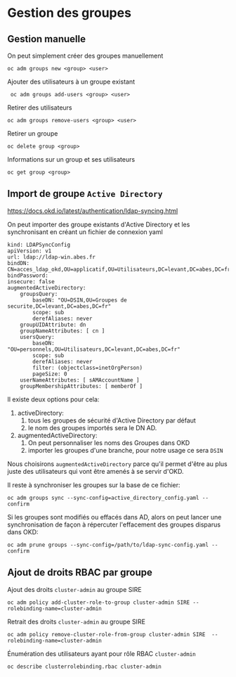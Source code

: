 # Gestion des groupes

## Gestion manuelle

On peut simplement créer des groupes manuellement

    oc adm groups new <group> <user>

Ajouter des utilisateurs à un groupe existant

     oc adm groups add-users <group> <user>
        

Retirer des utilisateurs

    oc adm groups remove-users <group> <user>

Retirer un groupe

    oc delete group <group>

Informations sur un group et ses utilisateurs

    oc get group <group>

## Import de groupe `Active Directory`

<https://docs.okd.io/latest/authentication/ldap-syncing.html>

On peut importer des groupe existants d\'Active Directory et les
synchronisant en créant un fichier de connexion yaml

``` /yaml
kind: LDAPSyncConfig
apiVersion: v1
url: ldap://ldap-win.abes.fr
bindDN: CN=acces_ldap_okd,OU=applicatif,OU=Utilisateurs,DC=levant,DC=abes,DC=fr
bindPassword: 
insecure: false
augmentedActiveDirectory:
    groupsQuery:
        baseDN: "OU=DSIN,OU=Groupes de securite,DC=levant,DC=abes,DC=fr"
        scope: sub
        derefAliases: never
    groupUIDAttribute: dn
    groupNameAttributes: [ cn ]
    usersQuery:
        baseDN: "OU=personnels,OU=Utilisateurs,DC=levant,DC=abes,DC=fr"
        scope: sub
        derefAliases: never
        filter: (objectclass=inetOrgPerson)
        pageSize: 0
    userNameAttributes: [ sAMAccountName ]
    groupMembershipAttributes: [ memberOf ]
```

Il existe deux options pour cela:

1.  activeDirectory:
    1.  tous les groupes de sécurité d\'Active Directory par défaut
    2.  le nom des groupes importés sera le DN AD.
2.  augmentedActiveDirectory:
    1.  On peut personnaliser les noms des Groupes dans OKD
    2.  importer les groupes d\'une branche, pour notre usage ce sera
        `DSIN`

Nous choisirons `augmentedActiveDirectory` parce qu\'il permet d\'être
au plus juste des utilisateurs qui vont être amenés à se servir d\'OKD.

Il reste à synchroniser les groupes sur la base de ce fichier:

    oc adm groups sync --sync-config=active_directory_config.yaml --confirm

Si les groupes sont modifiés ou effacés dans AD, alors on peut lancer
une synchronisation de façon à répercuter l\'effacement des groupes
disparus dans OKD:

    oc adm prune groups --sync-config=/path/to/ldap-sync-config.yaml --confirm

## Ajout de droits RBAC par groupe

Ajout des droits `cluster-admin` au groupe SIRE

    oc adm policy add-cluster-role-to-group cluster-admin SIRE --rolebinding-name=cluster-admin

Retrait des droits `cluster-admin` au groupe SIRE

    oc adm policy remove-cluster-role-from-group cluster-admin SIRE  --rolebinding-name=cluster-admin

Énumération des utilisateurs ayant pour rôle RBAC `cluster-admin`

    oc describe clusterrolebinding.rbac cluster-admin
